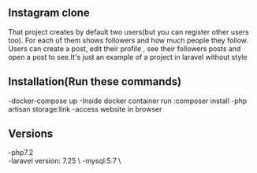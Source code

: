 ## Instagram clone 

That project creates by default two users(but you can register other users too). For each of them shows followers and how much people they follow. Users can create a post, edit their profile , see their followers posts and open a post to see.It's just an example of a project in laravel without style

## Installation(Run these commands)

-docker-compose up
-Inside docker container run :composer install
-php artisan storage:link
-access website in browser

## Versions

-php7.2 \
-laravel version: 7.25  \ 
-mysql:5.7 \


